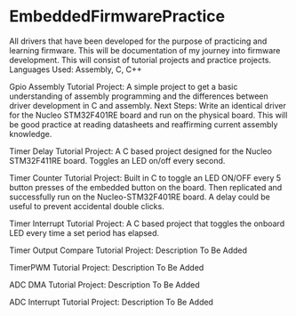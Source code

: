 # EmbeddedFirmwarePractice
All drivers that have been developed for the purpose of practicing and learning firmware. 
This will be documentation of my journey into firmware development. This will consist of tutorial projects and practice projects.
Languages Used: Assembly, C, C++

Gpio Assembly Tutorial Project: A simple project to get a basic understanding of assembly programming and the differences between driver development in C and assembly. Next Steps: Write an identical driver for the Nucleo STM32F401RE board and run on the physical board. This will be good practice at reading datasheets and reaffirming current assembly knowledge. 

Timer Delay Tutorial Project: A C based project designed for the Nucleo STM32F411RE board. Toggles an LED on/off every second.

Timer Counter Tutorial Project: Built in C to toggle an LED ON/OFF every 5 button presses of the embedded button on the board. Then replicated and successfully run on the Nucleo-STM32F401RE board. A delay could be useful to prevent accidental double clicks.

Timer Interrupt Tutorial Project: A C based project that toggles the onboard LED every time a set period has elapsed.

Timer Output Compare Tutorial Project: Description To Be Added

TimerPWM Tutorial Project: Description To Be Added

ADC DMA Tutorial Project: Description To Be Added

ADC Interrupt Tutorial Project: Description To Be Added
